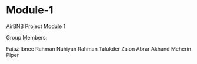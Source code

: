 # Module-1
AirBNB Project Module 1


Group Members:

Faiaz Ibnee Rahman
Nahiyan Rahman Talukder
Zaion Abrar Akhand
Meherin Piper
